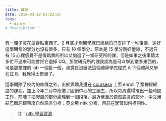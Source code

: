 ```yaml
---
title: 雜記
date: 2018-03-18 01:02:36
tags:
  - diary
# description: ' '
---
```


有一陣子沒在這邊貼東西了。2 月底才剛開學就已經給自己安排了一堆事情，還好這學期修的學分也沒有很多，只有 18 個學分<!-- more -->，原本是 15 學分剛好壓線，不過只有 15 心裡感覺不是很踏實的所以又加選了一堂研究所的課，但是如果之後事情太多忙不過來可能會把它退掉 QQ。那堂研究所的課我認為是可以學到蠻多東西的，可是那堂課的 lab 一個接一個，我實在沒辦法這個禮拜學完程式 A 下個禮拜又學程式 B，我覺得太緊湊了。

這學期除了校內的修課之外，出於興趣我還在 [coursesa](https://www.coursera.org/) 上面 enroll 了類神經網路的課程。加上今年二月中應徵了國網中心的工讀生，所以每周還得撥出一些時間工作，前陣子把爬蟲的部分處理到一個段落，最近著重於自然語言的部分，中文用結巴斷詞跟百度自然語言分析；英文用 nltk 分析，目前在學習如何標詞性。

> 註：[nltk 學習資源](http://www.nltk.org/book_1ed/)